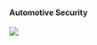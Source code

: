 #### Automotive Security


![](https://raw.githubusercontent.com/V33RU/IoTSecurity101/master/Automotive/car.png)

